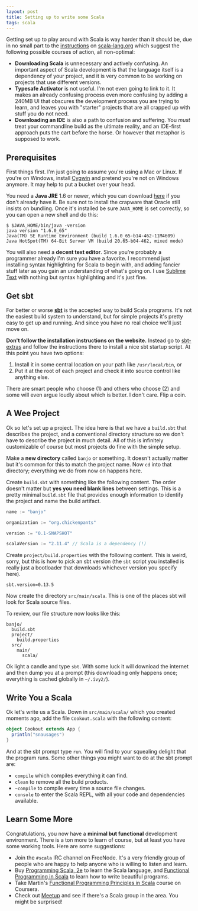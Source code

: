 ```yaml
---
layout: post
title: Setting up to write some Scala
tags: scala
---
```


Getting set up to play around with Scala is way harder than it should be, due in no small part to the [instructions](http://scala-lang.org/download/) on [scala-lang.org](http://scala-lang.org) which suggest the following possible courses of action, all non-optimal:

- **Downloading Scala** is unnecessary and actively confusing. An important aspect of Scala development is that the language itself is a dependency of your project, and it is very common to be working on projects that use different versions.
- **Typesafe Activator** is not useful. I'm not even going to link to it. It makes an already confusing process even more confusing by adding a 240MB UI that obscures the development process you are trying to learn, and leaves you with "starter" projects that are all crapped up with stuff you do not need.
- **Downloading an IDE** is also a path to confusion and suffering. You *must* treat your commandline build as the ultimate reality, and an IDE-first approach puts the cart before the horse. Or however that metaphor is supposed to work.

## Prerequisites

First things first. I'm just going to assume you're using a Mac or Linux. If you're on Windows, install [Cygwin](http://www.cygwin.com/) and pretend you're not on Windows anymore. It may help to put a bucket over your head.

You need a **Java JRE** 1.6 or newer, which you can download [here](http://www.java.com) if you don't already have it. Be sure not to install the crapware that Oracle still insists on bundling. Once it's installed be sure `JAVA_HOME` is set correctly, so you can open a new shell and do this:

```
$ $JAVA_HOME/bin/java -version
java version "1.6.0_65"
Java(TM) SE Runtime Environment (build 1.6.0_65-b14-462-11M4609)
Java HotSpot(TM) 64-Bit Server VM (build 20.65-b04-462, mixed mode)
```

You will also need a **decent text editor**. Since you're probably a programmer already I'm sure you have a favorite. I recommend just installing syntax highlighting for Scala to begin with, and adding fancier stuff later as you gain an understanding of what's going on. I use [Sublime Text](http://www.sublimetext.com/) with nothing but syntax highlighting and it's just fine.

## Get sbt

For better or worse [**sbt**](http://www.scala-sbt.org/) is the accepted way to build Scala programs. It's not the easiest build system to understand, but for simple projects it's pretty easy to get up and running. And since you have no real choice we'll just move on.

**Don't follow the installation instructions on the website.** Instead go to [sbt-extras](https://github.com/paulp/sbt-extras) and follow the instructions there to install a nice sbt startup script. At this point you have two options:

1. Install it in some central location on your path like `/usr/local/bin`, or
2. Put it at the root of each project and check it into source control like anything else.

There are smart people who choose (1) and others who choose (2) and some will even argue loudly about which is better. I don't care. Flip a coin.

## A Wee Project

Ok so let's set up a project. The idea here is that we have a `build.sbt` that describes the project, and a conventional directory structure so we don't have to describe the project in much detail. All of this is infinitely customizable of course but most projects do fine with the simple setup.

Make a **new directory** called `banjo` or something. It doesn't actually matter but it's common for this to match the project name. Now `cd` into that directory; everything we do from now on happens here.

Create `build.sbt` with something like the following content. The order doesn't matter but **yes you need blank lines** between settings. This is a pretty minimal `build.sbt` file that provides enough information to identify the project and name the build artifact.

```scala
name := "banjo"

organization := "org.chickenpants"

version := "0.1-SNAPSHOT"

scalaVersion := "2.11.4" // Scala is a dependency (!)
```

Create `project/build.properties` with the following content. This is weird, sorry, but this is how to pick an sbt version (the `sbt` script you installed is really just a bootloader that downloads whichever version you specify here).

```
sbt.version=0.13.5
```

Now create the directory `src/main/scala`. This is one of the places sbt will look for Scala source files. 

To review, our file structure now looks like this:

```
banjo/
  build.sbt
  project/
    build.properties
  src/
    main/
      scala/
```

Ok light a candle and type `sbt`. With some luck it will download the internet and then dump you at a prompt (this downloading only happens once; everything is cached globally in `~/.ivy2/`). 

## Write You a Scala

Ok let's write us a Scala. Down in `src/main/scala/` which you created moments ago, add the file `Cookout.scala` with the following content:

```scala
object Cookout extends App {
  println("snausages")  
}
```

And at the sbt prompt type `run`. You will find to your squealing delight that the program runs. Some other things you might want to do at the sbt prompt are:

- `compile` which compiles everything it can find.
- `clean` to remove all the build products.
- `~compile` to compile every time a source file changes.
- `console` to enter the Scala REPL, with all your code and dependencies available.

## Learn Some More

Congratulations, you now have a **minimal but functional** development environment. There is a ton more to learn of course, but at least you have some working tools. Here are some suggestions:

- Join the `#scala` IRC channel on FreeNode. It's a very friendly group of people who are happy to help anyone who is willing to listen and learn.
- Buy [Programming Scala, 2e](http://shop.oreilly.com/product/0636920033073.do) to learn the Scala language, and [Functional Programming in Scala](http://manning.com/bjarnason/) to learn how to write beautiful programs.
- Take Martin's [Functional Programming Principles in Scala](https://www.coursera.org/course/progfun) course on Coursera.
- Check out [Meetup](http://www.meetup.com/) and see if there's a Scala group in the area. You might be surprised!




